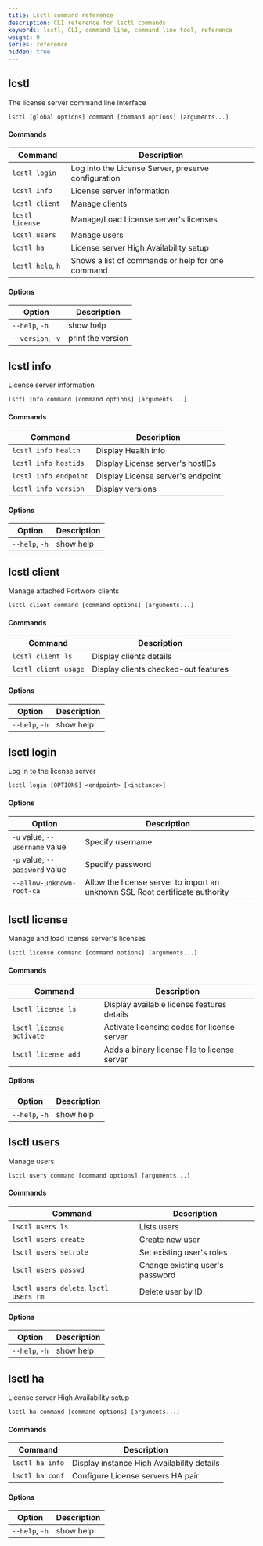 ```yaml
---
title: Lsctl command reference
description: CLI reference for lsctl commands
keywords: lsctl, CLI, command line, command line tool, reference
weight: 9
series: reference
hidden: true
---
```


## lcstl

The license server command line interface

```text
lsctl [global options] command [command options] [arguments...]
```

#### Commands

|**Command**|**Description**|
|----|----|
| `lcstl login`     | Log into the License Server, preserve configuration |
| `lcstl info`      | License server information |
| `lcstl client`    | Manage clients |
| `lcstl license`   | Manage/Load License server's licenses |
| `lcstl users`     | Manage users |
| `lcstl ha`        | License server High Availability setup |
| `lcstl help`, `h` | Shows a list of commands or help for one command |

#### Options

|**Option**|**Description**|
|----|----|
| `--help`, `-h` | show help |
| `--version`, `-v`| print the version |

## lcstl info

License server information

```text
lsctl info command [command options] [arguments...]
```

#### Commands

|**Command**|**Description**|
|----|----|
| `lcstl info health` | Display Health info |
| `lcstl info hostids` | Display License server's hostIDs |
| `lcstl info endpoint` | Display License server's endpoint |
| `lcstl info version` | Display versions |

#### Options

|**Option**|**Description**|
|----|----|
| `--help`, `-h` | show help |


## lcstl client

Manage attached Portworx clients

```text
lsctl client command [command options] [arguments...]
```

#### Commands

|**Command**|**Description**|
|----|----|
| `lcstl client ls`    | Display clients details |
| `lcstl client usage` | Display clients checked-out features |

#### Options

|**Option**|**Description**|
|----|----|
| `--help`, `-h` | show help |

## lsctl login

Log in to the license server

```text
lsctl login [OPTIONS] <endpoint> [<instance>]
```

#### Options

|**Option**|**Description**|
|----|----|
| `-u` value, `--username` value | Specify username |
| `-p` value, `--password` value | Specify password |
| `--allow-unknown-root-ca`      | Allow the license server to import an unknown SSL Root certificate authority |

## lsctl license

Manage and load license server's licenses

```text
lsctl license command [command options] [arguments...]
```

#### Commands

|**Command**|**Description**|
|----|----|
| `lsctl license ls`        | Display available license features details |
| `lsctl license activate`  | Activate licensing codes for license server |
| `lsctl license add`       | Adds a binary license file to license server |

#### Options

|**Option**|**Description**|
|----|----|
| `--help`, `-h` | show help |

## lsctl users

Manage users

```text
lsctl users command [command options] [arguments...]
```

#### Commands

|**Command**|**Description**|
|----|----|
| `lsctl users ls`                        | Lists users |
| `lsctl users create`                    | Create new user |
| `lsctl users setrole`                   | Set existing user's roles |
| `lsctl users passwd`                    | Change existing user's password |
| `lsctl users delete`, `lsctl users rm`  | Delete user by ID |

#### Options

|**Option**|**Description**|
|----|----|
| `--help`, `-h` | show help |

## lsctl ha

License server High Availability setup

```text
lsctl ha command [command options] [arguments...]
```

#### Commands

|**Command**|**Description**|
|----|----|
| `lsctl ha info` | Display instance High Availability details |
| `lsctl ha conf` | Configure License servers HA pair |

#### Options

|**Option**|**Description**|
|----|----|
| `--help`, `-h` | show help |







<!--

```
/opt/pwx-ls/bin/lsctl -h
```
```
NAME:
   lsctl - A new cli application

USAGE:
   lsctl [global options] command [command options] [arguments...]

VERSION:
   1.0.0-31-g138f1f4

COMMANDS:
     login    Log into the License Server, preserve configuration
     info     License server information
     client   Manage clients
     license  Manage/Load License server's licenses
     users    Manage users
     ha       License server High Availability setup
     help, h  Shows a list of commands or help for one command

GLOBAL OPTIONS:
   --help, -h     show help
   --version, -v  print the version
```

```
/opt/pwx-ls/bin/lsctl info -h
```
```
NAME:
   lsctl info - License server information

USAGE:
   lsctl info command [command options] [arguments...]

COMMANDS:
     health    Display Health info
     hostids   Display License server's hostIDs
     endpoint  Display License server's endpoint
     version   Display versions

OPTIONS:
   --help, -h  show help
```


```
/opt/pwx-ls/bin/lsctl client -h
```
```
NAME:
   lsctl client - Manage clients

USAGE:
   lsctl client command [command options] [arguments...]

COMMANDS:
     ls     Display clients details
     usage  Display clients checked-out features

OPTIONS:
   --help, -h  show help
```

```
/opt/pwx-ls/bin/lsctl login -h
```
```
NAME:
   lsctl login - Log into the License Server, preserve configuration

USAGE:
   lsctl login [OPTIONS] <endpoint> [<instance>]

OPTIONS:
   -u value, --username value  Specify username
   -p value, --password value  Specify password
   --allow-unknown-root-ca     Specify if we should import unknown SSL Root CA
```
```
/opt/pwx-ls/bin/lsctl license -h
```
```
NAME:
   lsctl license - Manage/Load License server's licenses

USAGE:
   lsctl license command [command options] [arguments...]

COMMANDS:
     ls        Display available license features details
     activate  Activate licensing codes for license server
     add       Adds a binary license file to license server

OPTIONS:
   --help, -h  show help
```
```
/opt/pwx-ls/bin/lsctl users -h
```
```
NAME:
   lsctl users - Manage users

USAGE:
   lsctl users command [command options] [arguments...]

COMMANDS:
     ls          Lists users
     create      Create new user
     setrole     Set existing user's roles
     passwd      Change existing user's password
     delete, rm  Delete user by ID

OPTIONS:
   --help, -h  show help
```
```
/opt/pwx-ls/bin/lsctl ha -h
```
```
NAME:
   lsctl ha - License server High Availability setup

USAGE:
   lsctl ha command [command options] [arguments...]

COMMANDS:
     info  Display instance High Availability details
     conf  Configure License servers HA pair

OPTIONS:
   --help, -h  show help
``` -->
